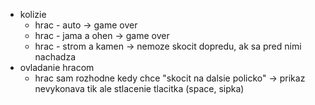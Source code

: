 - kolizie 
    - hrac - auto -> game over
    - hrac - jama a ohen -> game over
    - hrac - strom a kamen -> nemoze skocit dopredu, ak sa pred nimi nachadza
- ovladanie hracom
    - hrac sam rozhodne kedy chce "skocit na dalsie policko" -> prikaz nevykonava tik ale stlacenie tlacitka (space, sipka)
